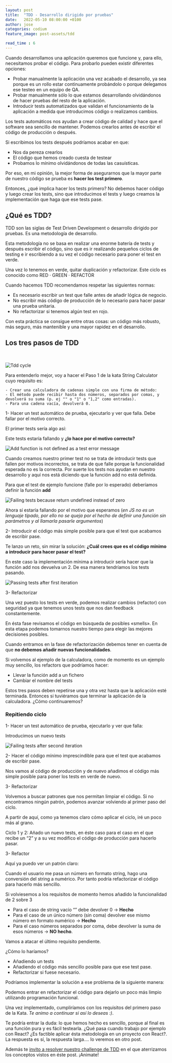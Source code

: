 ```yaml
---
layout: post
title:  "TDD - Desarrollo dirigido por pruebas"
date:   2022-05-10 08:00:00 +0100
author: jose
categories: codium
feature_image: post-assets/tdd

read_time : 6
---
```


Cuando desarrollamos una aplicación queremos que funcione y, para ello, necesitamos probar el código.
Para probarlo pueden existir diferentes opciones:

- Probar manualmente la aplicación una vez acabado el desarrollo, ya sea porque es un rollo estar continuamente probándolo o porque delegamos ese testeo en un equipo de QA.
- Probar manualmente sólo lo que estamos desarrollando olvidándonos de hacer pruebas del resto de la aplicación.
- Introducir tests automatizados que validan el funcionamiento de la aplicación a medida que introducimos código o realizamos cambios.

Los tests automáticos nos ayudan a crear código de calidad y hace que el software sea sencillo de mantener. Podemos crearlos antes de escribir el código de producción o después.

Si escribimos los tests después podríamos acabar en que:
- Nos da pereza crearlos
- El código que hemos creado cuesta de testear
- Probamos lo mínimo olvidándonos de todas las casuísticas.

Por eso, en mi opinión, la mejor forma de asegurarnos que la mayor parte de nuestro código se prueba es **hacer los test primero**.

Entonces, ¿qué implica hacer los tests primero? No debemos hacer código y luego crear los tests, sino que introducimos el tests y luego creamos la implementación que haga que ese tests pase.

## ¿Qué es TDD?

TDD son las siglas de Test Driven Development o desarrollo dirigido por pruebas. Es una metodología de desarrollo.

Esta metodología no se basa en realizar una enorme batería de tests y después escribir el código, sino que es ir realizando pequeños ciclos de testing e ir escribiendo a su vez el código necesario para poner el test en verde.

Una vez lo tenemos en verde, quitar duplicación y refactorizar. Este ciclo es conocido como RED · GREEN · REFACTOR

Cuando hacemos TDD recomendamos respetar las siguientes normas:
- Es necesario escribir un test que falle antes de añadir lógica de negocio.
- No escribir más código de producción de lo necesario para hacer pasar una prueba unitaria.
- No refactorizar si tenemos algún test en rojo.

Con esta práctica se consigue entre otras cosas: un código más robusto, más seguro, más mantenible y una mayor rapidez en el desarrollo.

## Los tres pasos de TDD

<br />


![Tdd cycle](/img/tdd-cycle.png)


Para entenderlo mejor, voy a hacer el Paso 1 de la kata String Calculator cuyo requisito es:

```
- Crear una calculadora de cadenas simple con una firma de método:
- El método puede recibir hasta dos números, separados por comas, y devolverá su suma (p. ej "" o "1" o "1,2" como entradas).
- Para una cadena vacía, devolverá 0.
```

1- Hacer un test automático de prueba, ejecutarlo y ver que falla. Debe fallar por el motivo correcto.

El primer tests sería algo así:

<script src="https://gist.github.com/11joselu/6c9f06d846071e2698b180bdfd7bfc0c.js"></script>

Este tests estaría fallando y **¿lo hace por el motivo correcto?**


![Add function is not defined as a test error message](/img/tdd/add-not-defined.png)

Cuando creamos nuestro primer test no se trata de introducir tests que fallen por motivos incorrectos, se trata de que falle porque la funcionalidad esperada no es la correcta. Por suerte los tests nos ayudan en nuestro desarrollo y aquí nos está diciendo que la función add no está definida.

Para que el test de ejemplo funcione (falle por lo esperado) deberíamos definir la función **add**

<script src="https://gist.github.com/11joselu/894607c875d8a0d3bbceb6f5d6bdd7d9.js"></script>

![Failing tests because return undefined instead of zero](/img/tdd/add-not-defined.png)

Ahora sí estaría fallando por el motivo que esperamos (*en JS no es un lenguaje tipado, por ello no se queja por el hecho de definir una función sin parámetros y al llamarla pasarle argumentos*)

2- Introducir el código más simple posible para que el test que acabamos de escribir pase.

Te lanzo un reto, sin mirar la solución: **¿Cuál crees que es el código mínimo a introducir para hacer pasar el test?**

En este caso la implementación mínima a introducir sería hacer que la función add nos devuelva un 2. De esa manera tendríamos los tests pasando.

<script src="https://gist.github.com/11joselu/b72b33db9450cacbed37b63d2cefbcac.js"></script>

![Passing tests after first iteration](/img/tdd/test-pased-first-iteration.png)

3- Refactorizar

Una vez puesto los tests en verde, podemos realizar cambios (refactor) con seguridad ya que tenemos unos tests que nos dan feedback constantemente.

En ésta fase revisamos el código en búsqueda de posibles «smells». En esta etapa podemos tomarnos nuestro tiempo para elegir las mejores decisiones posibles.

Cuando entramos en la fase de refactorización debemos tener en cuenta de que **no debemos añadir nuevas funcionalidades**.

Si volvemos al ejemplo de la calculadora, como de momento es un ejemplo muy sencillo, los refactors que podríamos hacer:
- Llevar la función add a un fichero
- Cambiar el nombre del tests

Estos tres pasos deben repetirse una y otra vez hasta que la aplicación esté terminada. Entonces si tuviéramos que terminar la aplicación de la calculadora. ¿Cómo continuaremos?

### Repitiendo ciclo

1- Hacer un test automático de prueba, ejecutarlo y ver que falla:

Introducimos un nuevo tests

<script src="https://gist.github.com/11joselu/76aac3fab16be5659288fb5c0cd82289.js"></script>

![Failing tests after second iteration](/img/tdd/failed-test-after-second-iteration.png)

2- Hacer el código mínimo imprescindible para que el test que acabamos de escribir pase.

Nos vamos al código de producción y de nuevo añadimos el código más simple posible para poner los tests en verde de nuevo.

<script src="https://gist.github.com/11joselu/f96e1bc86d4b58fba8754a6340a36f26.js"></script>

3- Refactorizar

Volvemos a buscar patrones que nos permitan limpiar el código. Si no encontramos ningún patrón, podemos avanzar volviendo al primer paso del ciclo.


A partir de aquí, como ya tenemos claro cómo aplicar el ciclo, iré un poco más al grano.

Ciclo 1 y 2: Añado un nuevo tests, en éste caso para el caso en el que recibe un “2” y a su vez modifico el código de producción para hacerlo pasar.

<script src="https://gist.github.com/11joselu/3f49ef36d4cd869bc0fd151c695a7d04.js"></script>

3- Refactor

Aquí ya puedo ver un patrón claro:

Cuando el usuario me pasa un número en formato string, hago una conversión del string a numérico. Por tanto podría refactorizar el código para hacerlo más sencillo.

<script src="https://gist.github.com/11joselu/0a816b41a671474f6a369289eae3d955.js"></script>

Si volviesemos a los requisitos de momento hemos añadido la funcionalidad de 2 sobre 3


- Para el caso de string vacío “” debe devolver 0 -> **Hecho**
- Para el caso de un único número (sin coma) devolver ese mismo número en formato numérico -> **Hecho**
- Para el caso números separados por coma, debe devolver la suma de esos números -> **NO hecho**.

Vamos a atacar el último requisito pendiente.


¿Cómo lo haríamos?

- Añadiendo un tests
- Añadiendo el código más sencillo posible para que ese test pase.
- Refactorizar si fuese necesario.

Podríamos implementar la solución a ese problema de la siguiente manera:

<script src="https://gist.github.com/11joselu/da86719548ae6eff0ae54c337d060cbc.js"></script>

Podemos entrar en refactorizar el código para dejarlo un poco más limpio utilizando programación funcional.

<script src="https://gist.github.com/11joselu/fc7eaa0cd0b2a072601c4dc5871c8fed.js"></script>

Una vez implementado, cumpliríamos con los requisitos del primero paso de la Kata. *Te animo a continuar si así lo deseas :)*.

Te podría entrar la duda: lo que hemos hecho es sencillo, porque al final es una función pura y es fácil testearla. ¿Qué pasa cuando trabajo por ejemplo con React? ¿Es factible aplicar ésta metodología en un proyecto con React?. La respuesta es sí, la respuesta larga…. lo veremos en otro post.

Además te <a href="https://www.codium.team/tdd-challenge.html">invito a resolver nuestro challenge de TDD</a> en el que aterrizamos los conceptos vistos en éste post. ¡Animate!
